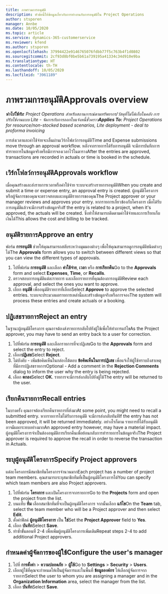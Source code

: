 ```yaml
---
title: ภาพรวมการอนุมัติ
description: หัวข้อนี้ให้ข้อมูลเกี่ยวกับการทำงานกับการอนุมัติใน Project Operations
author: stsporen
manager: Annbe
ms.date: 10/05/2020
ms.topic: article
ms.service: dynamics-365-customerservice
ms.reviewer: kfend
ms.author: stsporen
ms.openlocfilehash: 37994422e9146765076fdbb77f5c763b4f1d0802
ms.sourcegitcommit: 2cf93d8bf0be5b61a739195a41334c34d910e9ba
ms.translationtype: HT
ms.contentlocale: th-TH
ms.lasthandoff: 10/05/2020
ms.locfileid: "3961189"
---
```

# <a name="approvals-overview"></a><span data-ttu-id="ae965-103">ภาพรวมการอนุมัติ</span><span class="sxs-lookup"><span data-stu-id="ae965-103">Approvals overview</span></span>

<span data-ttu-id="ae965-104">_**นำไปใช้กับ:** Project Operations สำหรับสถานการณ์ตามทรัพยากร/วัสดุที่ไม่ได้เก็บในคลัง การปรับใช้งานแบบ Lite - จัดการกับการออกใบแจ้งหนี้ชั่วคราว_</span><span class="sxs-lookup"><span data-stu-id="ae965-104">_**Applies To:** Project Operations for resource/non-stocked based scenarios, Lite deployment - deal to proforma invoicing_</span></span>

<span data-ttu-id="ae965-105">การส่งเวลาและค่าใช้จ่ายจะเลื่นผ่านเวิร์กโฟลว์การอนุมัติ</span><span class="sxs-lookup"><span data-stu-id="ae965-105">Time and Expense submissions move through an approval workflow.</span></span> <span data-ttu-id="ae965-106">หลังจากรายการได้รับการอนุมัติ จะมีการบันทึกการทำรายการในข้อมูลจริงหรือมีการจองเวลาไว้ในตาราง</span><span class="sxs-lookup"><span data-stu-id="ae965-106">After the entries are approved, transactions are recorded in actuals or time is booked in the schedule.</span></span>

## <a name="approvals-workflow"></a><span data-ttu-id="ae965-107">เวิร์กโฟลว์การอนุมัติ</span><span class="sxs-lookup"><span data-stu-id="ae965-107">Approvals workflow</span></span>
<span data-ttu-id="ae965-108">เมื่อคุณสร้างและส่งรายการเวลาหรือค่าใช้จ่าย ระบบจะสร้างรายการอนุมัติ</span><span class="sxs-lookup"><span data-stu-id="ae965-108">When you create and submit a time or expense entry, an approval entry is created.</span></span> <span data-ttu-id="ae965-109">ผู้อนุมัติโครงการหรือผู้จัดการของคุณจะตรวจสอบและอนุมัติรายการของคุณ</span><span class="sxs-lookup"><span data-stu-id="ae965-109">The Project approver or your manager reviews and approves your entry.</span></span> <span data-ttu-id="ae965-110">หากรายการเกี่ยวข้องกับโครงการ เมื่อได้รับการอนุมัติแล้วจะมีการสร้างข้อมูลจริง</span><span class="sxs-lookup"><span data-stu-id="ae965-110">If the entry is related to a project, when it's approved, the actuals will be created.</span></span> <span data-ttu-id="ae965-111">ซึ่งทำให้สามารถติดตามค่าใช้จ่ายและการเรียกเก็บเงินได้</span><span class="sxs-lookup"><span data-stu-id="ae965-111">This allows the cost and billing to be tracked.</span></span> 

## <a name="approve-an-entry"></a><span data-ttu-id="ae965-112">อนุมัติรายการ</span><span class="sxs-lookup"><span data-stu-id="ae965-112">Approve an entry</span></span>
<span data-ttu-id="ae965-113">ฟอร์ม **การอนุมัติ** ช่วยให้คุณสามารถสลับระหว่างมุมมองต่างๆ เพื่อให้คุณสามารถดูการอนุมัติชนิดต่างๆ ได้</span><span class="sxs-lookup"><span data-stu-id="ae965-113">The **Approvals** form allows you to switch between different views so that you can view the different types of approvals.</span></span>
  
1. <span data-ttu-id="ae965-114">ไปที่ฟอร์ม **การอนุมัติ** และเลือก **ค่าใช้จ่าย**, **เวลา** หรือ **การเรียกคืน**</span><span class="sxs-lookup"><span data-stu-id="ae965-114">Go to the **Approvals** form and select **Expenses**, **Time**, or **Recalls**.</span></span>
2. <span data-ttu-id="ae965-115">ตรวจสอบการอนุมัติแต่ละรายการ และเลือกรายการที่คุณต้องการอนุมัติ</span><span class="sxs-lookup"><span data-stu-id="ae965-115">Review each approval, and select the ones you want to approve.</span></span>
3. <span data-ttu-id="ae965-116">เลือก **อนุมัติ** เพื่ออนุมัติรายการที่เลือก</span><span class="sxs-lookup"><span data-stu-id="ae965-116">Select **Approve** to approve the selected entries.</span></span>
<span data-ttu-id="ae965-117">ระบบจะประมวลผลรายการเหล่านี้และสร้างข้อมูลจริงหรือการจอง</span><span class="sxs-lookup"><span data-stu-id="ae965-117">The system will process these entries and create actuals or a booking.</span></span>

## <a name="reject-an-entry"></a><span data-ttu-id="ae965-118">ปฏิเสธรายการ</span><span class="sxs-lookup"><span data-stu-id="ae965-118">Reject an entry</span></span>
<span data-ttu-id="ae965-119">ในฐานะผู้อนุมัติโครงการ คุณอาจต้องส่งรายการกลับไปยังผู้ใช้เพื่อให้ทำการแก้ไข</span><span class="sxs-lookup"><span data-stu-id="ae965-119">As the Project approver, you may have to send an entry back to a user for correction.</span></span>
  
1. <span data-ttu-id="ae965-120">ไปที่ฟอร์ม **การอนุมัติ** และเลือกรายการที่จะปฏิเสธ</span><span class="sxs-lookup"><span data-stu-id="ae965-120">Go to the **Approvals** form and select the entry to reject.</span></span> 
2. <span data-ttu-id="ae965-121">เลือก**ปฏิเสธ**</span><span class="sxs-lookup"><span data-stu-id="ae965-121">Select **Reject**.</span></span>
3. <span data-ttu-id="ae965-122">ไม่บังคับ - เพิ่มข้อคิดเห็นในกล่องโต้ตอบ **ข้อคิดเห็นในการปฏิเสธ** เพื่อแจ้งให้ผู้ใช้ทราบถึงสาเหตุที่มีการปฏิเสธรายการ</span><span class="sxs-lookup"><span data-stu-id="ae965-122">Optional - Add a comment in the **Rejection Comments** dialog to inform the user why the entry is being rejected.</span></span>
4. <span data-ttu-id="ae965-123">เลือก **ตกลง**</span><span class="sxs-lookup"><span data-stu-id="ae965-123">Select **OK**.</span></span> <span data-ttu-id="ae965-124">รายการจะมีการส่งกลับไปยังผู้ใช้</span><span class="sxs-lookup"><span data-stu-id="ae965-124">The entry will be returned to the user.</span></span>
  
## <a name="recall-entries"></a><span data-ttu-id="ae965-125">เรียกคืนรายการ</span><span class="sxs-lookup"><span data-stu-id="ae965-125">Recall entries</span></span>
<span data-ttu-id="ae965-126">ในบางครั้ง คุณอาจต้องเรียกคืนรายการที่ส่งมา</span><span class="sxs-lookup"><span data-stu-id="ae965-126">At some point, you might need to recall a submitted entry.</span></span> <span data-ttu-id="ae965-127">หากรายการไม่ได้รับการอนุมัติ จะมีการส่งกลับทันที</span><span class="sxs-lookup"><span data-stu-id="ae965-127">If the entry has not been approved, it will be returned immediately.</span></span> <span data-ttu-id="ae965-128">อย่างไรก็ตาม รายการที่ได้รับอนุมัติอาจมีผลกระทบอย่างมาก</span><span class="sxs-lookup"><span data-stu-id="ae965-128">An approved entry however, may have a material impact.</span></span> <span data-ttu-id="ae965-129">ผู้อนุมัติโครงการจำเป็นต้องอนุมัติการเรียกคืนเพื่อย้อนกลับการทำรายการในข้อมูลจริง</span><span class="sxs-lookup"><span data-stu-id="ae965-129">The Project approver is required to approve the recall in order to reverse the transaction in Actuals.</span></span>

## <a name="specify-project-approvers"></a><span data-ttu-id="ae965-130">ระบุผู้อนุมัติโครงการ</span><span class="sxs-lookup"><span data-stu-id="ae965-130">Specify Project approvers</span></span>
<span data-ttu-id="ae965-131">แต่ละโครงการมีสมาชิกทีมโครงการจำนวนมาก</span><span class="sxs-lookup"><span data-stu-id="ae965-131">Each project has a number of project team members.</span></span> <span data-ttu-id="ae965-132">คุณสามารถระบุสมาชิกทีมที่เป็นผู้อนุมัติโครงการได้</span><span class="sxs-lookup"><span data-stu-id="ae965-132">You can specify which team members are also Project approvers.</span></span>

1. <span data-ttu-id="ae965-133">ไปที่ฟอร์ม **โครงการ** และเปิดโครงการจากรายการ</span><span class="sxs-lookup"><span data-stu-id="ae965-133">Go to the **Projects** form and open the project from the list.</span></span>
2. <span data-ttu-id="ae965-134">บนแท็บ **ทีม** เลือกสมาชิกทีมที่จะเป็นผู้อนุมัติโครงการ จากนั้นเลือก **แก้ไข**</span><span class="sxs-lookup"><span data-stu-id="ae965-134">On the **Team** tab, select the team member who will be a Project approver and then select **Edit**.</span></span>
3. <span data-ttu-id="ae965-135">ตั้งค่าฟิลด์ **ผู้อนุมัติโครงการ** เป็น **ใช่**</span><span class="sxs-lookup"><span data-stu-id="ae965-135">Set the **Project Approver** field to **Yes**.</span></span>
4. <span data-ttu-id="ae965-136">เลือก **บันทึก**</span><span class="sxs-lookup"><span data-stu-id="ae965-136">Select **Save**.</span></span>
5. <span data-ttu-id="ae965-137">ทำซ้ำขั้นตอนที่ 2-4 เพื่อเพิ่มผู้อนุมัติโครงการเพิ่มเติม</span><span class="sxs-lookup"><span data-stu-id="ae965-137">Repeat steps 2-4 to add additional Project approvers.</span></span>

## <a name="configure-the-users-manager"></a><span data-ttu-id="ae965-138">กำหนดค่าผู้จัดการของผู้ใช้</span><span class="sxs-lookup"><span data-stu-id="ae965-138">Configure the user's manager</span></span>

1. <span data-ttu-id="ae965-139">ไปที่ **การตั้งค่า** > **ความปลอดภัย** > **ผู้ใช้**</span><span class="sxs-lookup"><span data-stu-id="ae965-139">Go to **Settings** > **Security** > **Users**.</span></span>
2. <span data-ttu-id="ae965-140">เลือกผู้ใช้ที่คุณจะกำหนดให้เป็นผู้จัดการและในพื้นที่ **ข้อมูลองค์กร** ให้เลือกผู้จัดการจากรายการ</span><span class="sxs-lookup"><span data-stu-id="ae965-140">Select the user to whom you are assigning a manager and in the **Organization Information** area, select the manager from the list.</span></span> 
3. <span data-ttu-id="ae965-141">เลือก **บันทึก**</span><span class="sxs-lookup"><span data-stu-id="ae965-141">Select **Save**.</span></span>



